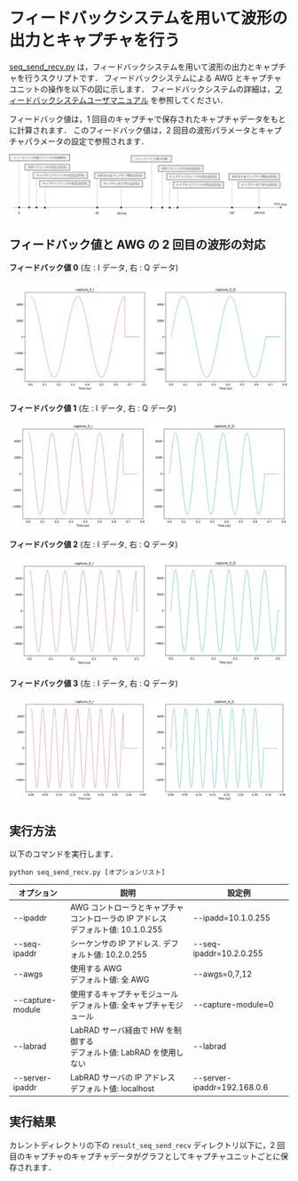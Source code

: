 # フィードバックシステムを用いて波形の出力とキャプチャを行う

[seq_send_recv.py](./seq_send_recv.py) は，フィードバックシステムを用いて波形の出力とキャプチャを行うスクリプトです．
フィードバックシステムによる AWG とキャプチャユニットの操作を以下の図に示します．
フィードバックシステムの詳細は，[フィードバックシステムユーザマニュアル](../../manuals/feedback.md) を参照してください．

フィードバック値は，1 回目のキャプチャで保存されたキャプチャデータをもとに計算されます．
このフィードバック値は，2 回目の波形パラメータとキャプチャパラメータの設定で参照されます．

![AWGとキャプチャユニットの操作](./img/timing.png)

## フィードバック値と AWG の 2 回目の波形の対応

**フィードバック値 0**
(左 : I データ, 右 : Q データ)

![フィードバック値0の波形](./img/fb_wave_0.png)

**フィードバック値 1**
(左 : I データ, 右 : Q データ)

![フィードバック値1の波形](./img/fb_wave_1.png)

**フィードバック値 2**
(左 : I データ, 右 : Q データ)

![フィードバック値1の波形](./img/fb_wave_2.png)

**フィードバック値 3**
(左 : I データ, 右 : Q データ)

![フィードバック値1の波形](./img/fb_wave_3.png)

## 実行方法

以下のコマンドを実行します．

```
python seq_send_recv.py [オプションリスト]
```

|  オプション  |  説明 | 設定例 |
| ---- | ---- | ---- |
|--ipaddr| AWG コントローラとキャプチャコントローラの IP アドレス <br> デフォルト値: 10.1.0.255 | --ipadd=10.1.0.255 |
|--seq-ipaddr| シーケンサの IP アドレス. デフォルト値: 10.2.0.255 | --seq-ipaddr=10.2.0.255 |
|--awgs| 使用する AWG <br> デフォルト値: 全 AWG | --awgs=0,7,12 |
|--capture-module| 使用するキャプチャモジュール <br> デフォルト値: 全キャプチャモジュール | --capture-module=0 |
|--labrad| LabRAD サーバ経由で HW を制御する <br> デフォルト値: LabRAD を使用しない| --labrad |
|--server-ipaddr| LabRAD サーバの IP アドレス <br> デフォルト値: localhost | --server-ipaddr=192.168.0.6 |

## 実行結果

カレントディレクトリの下の `result_seq_send_recv` ディレクトリ以下に，2 回目のキャプチャのキャプチャデータがグラフとしてキャプチャユニットごとに保存されます．
